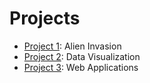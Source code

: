# Projects

- [Project 1](project_1/README.md): Alien Invasion
- [Project 2](project_2/README.md): Data Visualization
- [Project 3](project_3/README.md): Web Applications
